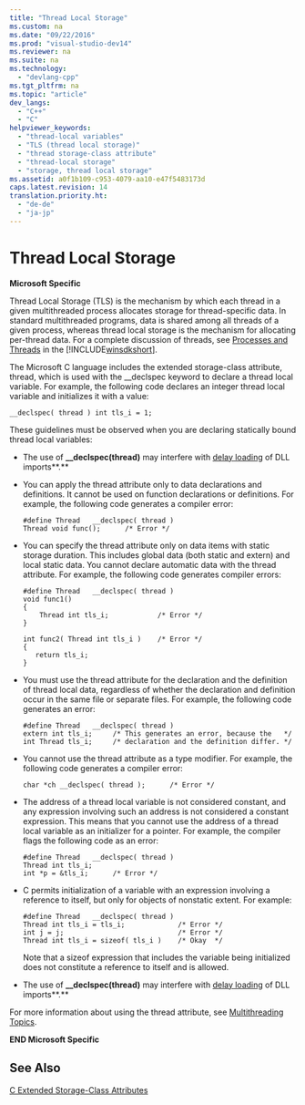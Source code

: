 ```yaml
---
title: "Thread Local Storage"
ms.custom: na
ms.date: "09/22/2016"
ms.prod: "visual-studio-dev14"
ms.reviewer: na
ms.suite: na
ms.technology: 
  - "devlang-cpp"
ms.tgt_pltfrm: na
ms.topic: "article"
dev_langs: 
  - "C++"
  - "C"
helpviewer_keywords: 
  - "thread-local variables"
  - "TLS (thread local storage)"
  - "thread storage-class attribute"
  - "thread-local storage"
  - "storage, thread local storage"
ms.assetid: a0f1b109-c953-4079-aa10-e47f5483173d
caps.latest.revision: 14
translation.priority.ht: 
  - "de-de"
  - "ja-jp"
---
```

# Thread Local Storage
**Microsoft Specific**  
  
 Thread Local Storage (TLS) is the mechanism by which each thread in a given multithreaded process allocates storage for thread-specific data. In standard multithreaded programs, data is shared among all threads of a given process, whereas thread local storage is the mechanism for allocating per-thread data. For a complete discussion of threads, see [Processes and Threads](http://msdn.microsoft.com/library/windows/desktop/ms684841) in the [!INCLUDE[winsdkshort](../vs140/includes/winsdkshort_md.md)].  
  
 The Microsoft C language includes the extended storage-class attribute, thread, which is used with the __declspec keyword to declare a thread local variable. For example, the following code declares an integer thread local variable and initializes it with a value:  
  
```  
__declspec( thread ) int tls_i = 1;  
```  
  
 These guidelines must be observed when you are declaring statically bound thread local variables:  
  
-   The use of **__declspec(thread)** may interfere with [delay loading](../vs140/linker-support-for-delay-loaded-dlls.md) of DLL imports**.**  
  
-   You can apply the thread attribute only to data declarations and definitions. It cannot be used on function declarations or definitions. For example, the following code generates a compiler error:  
  
    ```  
    #define Thread   __declspec( thread )  
    Thread void func();      /* Error */  
    ```  
  
-   You can specify the thread attribute only on data items with static storage duration. This includes global data (both static and extern) and local static data. You cannot declare automatic data with the thread attribute. For example, the following code generates compiler errors:  
  
    ```  
    #define Thread   __declspec( thread )  
    void func1()  
    {  
        Thread int tls_i;            /* Error */  
    }  
  
    int func2( Thread int tls_i )    /* Error */  
    {  
       return tls_i;  
    }  
    ```  
  
-   You must use the thread attribute for the declaration and the definition of thread local data, regardless of whether the declaration and definition occur in the same file or separate files. For example, the following code generates an error:  
  
    ```  
    #define Thread   __declspec( thread )  
    extern int tls_i;     /* This generates an error, because the   */  
    int Thread tls_i;     /* declaration and the definition differ. */  
    ```  
  
-   You cannot use the thread attribute as a type modifier. For example, the following code generates a compiler error:  
  
    ```  
    char *ch __declspec( thread );      /* Error */  
    ```  
  
-   The address of a thread local variable is not considered constant, and any expression involving such an address is not considered a constant expression. This means that you cannot use the address of a thread local variable as an initializer for a pointer. For example, the compiler flags the following code as an error:  
  
    ```  
    #define Thread   __declspec( thread )  
    Thread int tls_i;  
    int *p = &tls_i;      /* Error */  
    ```  
  
-   C permits initialization of a variable with an expression involving a reference to itself, but only for objects of nonstatic extent. For example:  
  
    ```  
    #define Thread   __declspec( thread )  
    Thread int tls_i = tls_i;             /* Error */  
    int j = j;                            /* Error */  
    Thread int tls_i = sizeof( tls_i )    /* Okay  */  
    ```  
  
     Note that a sizeof expression that includes the variable being initialized does not constitute a reference to itself and is allowed.  
  
-   The use of **__declspec(thread)** may interfere with [delay loading](../vs140/linker-support-for-delay-loaded-dlls.md) of DLL imports**.**  
  
 For more information about using the thread attribute, see [Multithreading Topics](../vs140/multithreading-support-for-older-code--visual-c---.md).  
  
 **END Microsoft Specific**  
  
## See Also  
 [C Extended Storage-Class Attributes](../vs140/c-extended-storage-class-attributes.md)
